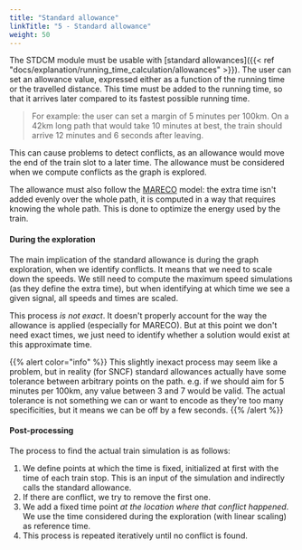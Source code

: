 ```yaml
---
title: "Standard allowance"
linkTitle: "5 - Standard allowance"
weight: 50
---
```



The STDCM module must be usable with
[standard allowances]({{< ref "docs/explanation/running_time_calculation/allowances" >}}).
The user can set an allowance value, expressed either as a function of
the running time or the travelled distance. This time must be added to the
running time, so that it arrives later compared to its fastest possible
running time.

> For example: the user can set a margin of 5 minutes per 100km.
> On a 42km long path that would take 10 minutes at best,
> the train should arrive 12 minutes and 6 seconds after leaving.

This can cause problems to detect conflicts, as an allowance would move
the end of the train slot to a later time.
The allowance must be considered when we compute conflicts as
the graph is explored.

The allowance must also follow the [MARECO](/pdf/MARECO.pdf) model:
the extra time isn't added evenly over the whole path,
it is computed in a way that requires knowing the whole path.
This is done to optimize the energy used by the train.

#### During the exploration

The main implication of the standard allowance is during
the graph exploration, when we identify conflicts.
It means that we need to scale down the speeds. We still need
to compute the maximum speed simulations (as they define
the extra time), but when identifying at which time we see
a given signal, all speeds and times are scaled.

This process *is not exact*. It doesn't properly account for
the way the allowance is applied (especially for MARECO).
But at this point we don't need exact times, we just need
to identify whether a solution would exist at this approximate time.


{{% alert color="info" %}}
This slightly inexact process may seem like a problem, but in
reality (for SNCF) standard allowances actually have some
tolerance between arbitrary points on the path. e.g. if
we should aim for 5 minutes per 100km, any value between
3 and 7 would be valid. The actual tolerance is not something
we can or want to encode as they're too many specificities,
but it means we can be off by a few seconds.
{{% /alert %}}

#### Post-processing


The process to find the actual train simulation is as follows:

1. We define points at which the time is fixed, initialized
   at first with the time of each train stop. This is an input
   of the simulation and indirectly calls the standard allowance.
2. If there are conflict, we try to remove the first one.
3. We add a fixed time point *at the location where that conflict
   happened*. We use the time considered during the exploration
   (with linear scaling) as reference time.
4. This process is repeated iteratively until no conflict is found.
